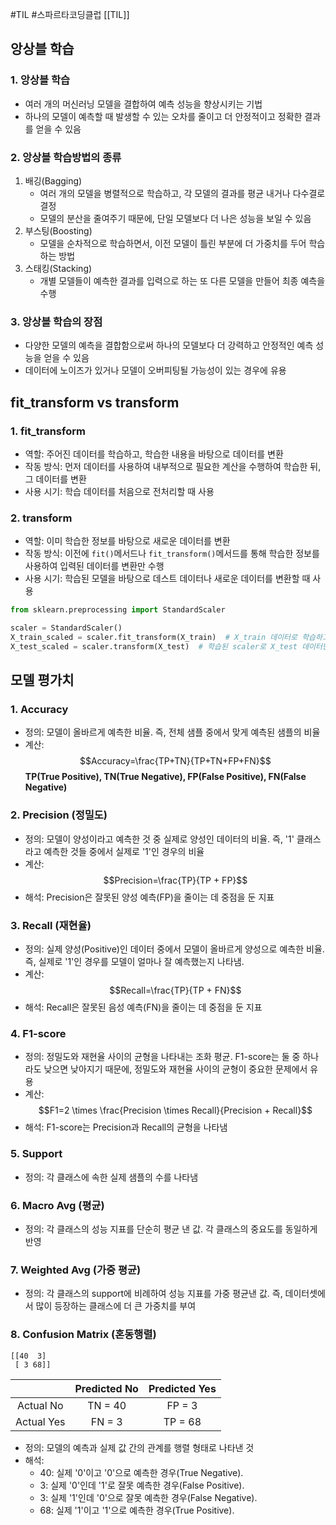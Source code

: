 #TIL #스파르타코딩클럽 [[TIL]]

## 앙상블 학습
### 1. 앙상블 학습
- 여러 개의 머신러닝 모델을 결합하여 예측 성능을 향상시키는 기법
- 하나의 모델이 예측할 때 발생할 수 있는 오차를 줄이고 더 안정적이고 정확한 결과를 얻을 수 있음


### 2. 앙상블 학습방법의 종류
1) 배깅(Bagging)
	- 여러 개의 모델을 병렬적으로 학습하고, 각 모델의 결과를 평균 내거나 다수결로 결정
	- 모델의 분산을 줄여주기 때문에, 단일 모델보다 더 나은 성능을 보일 수 있음
2) 부스팅(Boosting)
	- 모델을 순차적으로 학습하면서, 이전 모델이 틀린 부분에 더 가중치를 두어 학습하는 방법
3) 스태킹(Stacking)
	- 개별 모델들이 예측한 결과를 입력으로 하는 또 다른 모델을 만들어 최종 예측을 수행


### 3. 앙상블 학습의 장점
- 다양한 모델의 예측을 결합함으로써 하나의 모델보다 더 강력하고 안정적인 예측 성능을 얻을 수 있음
- 데이터에 노이즈가 있거나 모델이 오버피팅될 가능성이 있는 경우에 유용



## fit_transform vs transform
### 1. fit_transform
- 역할: 주어진 데이터를 학습하고, 학습한 내용을 바탕으로 데이터를 변환
- 작동 방식: 먼저 데이터를 사용하여 내부적으로 필요한 계산을 수행하여 학습한 뒤, 그 데이터를 변환
- 사용 시기: 학습 데이터를 처음으로 전처리할 때 사용


### 2. transform
- 역할: 이미 학습한 정보를 바탕으로 새로운 데이터를 변환
- 작동 방식: 이전에 `fit()`메서드나 `fit_transform()`메서드를 통해 학습한 정보를 사용하여 입력된 데이터를 변환만 수행
- 사용 시기: 학습된 모델을 바탕으로 데스트 데이터나 새로운 데이터를 변환할 때 사용

```python
from sklearn.preprocessing import StandardScaler

scaler = StandardScaler()
X_train_scaled = scaler.fit_transform(X_train)  # X_train 데이터로 학습하고 변환
X_test_scaled = scaler.transform(X_test)  # 학습된 scaler로 X_test 데이터만 변환
```



## 모델 평가치
### 1. Accuracy

- 정의: 모델이 올바르게 예측한 비율. 즉, 전체 샘플 중에서 맞게 예측된 샘플의 비율
- 계산: $$Accuracy=\frac{TP+TN}{TP+TN+FP+FN}$$ **TP(True Positive), TN(True Negative), FP(False Positive), FN(False Negative)**

### 2. Precision (정밀도)
- 정의: 모델이 양성이라고 예측한 것 중 실제로 양성인 데이터의 비율. 즉, '1' 클래스라고 예측한 것들 중에서 실제로 '1'인 경우의 비율
- 계산: $$Precision=\frac{TP}{TP + FP}​$$
- 해석: Precision은 잘못된 양성 예측(FP)을 줄이는 데 중점을 둔 지표

### 3. Recall (재현율)
- 정의: 실제 양성(Positive)인 데이터 중에서 모델이 올바르게 양성으로 예측한 비율. 즉, 실제로 '1'인 경우를 모델이 얼마나 잘 예측했는지 나타냄.
- 계산: $$Recall=\frac{TP}{TP + FN}$$
- 해석: Recall은 잘못된 음성 예측(FN)을 줄이는 데 중점을 둔 지표

### 4. F1-score
- 정의: 정밀도와 재현율 사이의 균형을 나타내는 조화 평균. F1-score는 둘 중 하나라도 낮으면 낮아지기 때문에, 정밀도와 재현율 사이의 균형이 중요한 문제에서 유용
- 계산: $$F1=2 \times \frac{Precision \times Recall}{Precision + Recall}$$
- 해석: F1-score는 Precision과 Recall의 균형을 나타냄

### 5. Support
- 정의: 각 클래스에 속한 실제 샘플의 수를 나타냄

### 6. Macro Avg (평균)

- 정의: 각 클래스의 성능 지표를 단순히 평균 낸 값. 각 클래스의 중요도를 동일하게 반영

### 7. Weighted Avg (가중 평균)
- 정의: 각 클래스의 support에 비례하여 성능 지표를 가중 평균낸 값. 즉, 데이터셋에서 많이 등장하는 클래스에 더 큰 가중치를 부여

### 8. Confusion Matrix (혼동행렬)
```
[[40  3]
 [ 3 68]]
```

|            | Predicted No | Predicted Yes |
| :--------: | :----------: | :-----------: |
| Actual No  |   TN = 40    |    FP = 3     |
| Actual Yes |    FN = 3    |    TP = 68    |

- 정의: 모델의 예측과 실제 값 간의 관계를 행렬 형태로 나타낸 것
- 해석:
    - 40: 실제 '0'이고 '0'으로 예측한 경우(True Negative).
    - 3: 실제 '0'인데 '1'로 잘못 예측한 경우(False Positive).
    - 3: 실제 '1'인데 '0'으로 잘못 예측한 경우(False Negative).
    - 68: 실제 '1'이고 '1'으로 예측한 경우(True Positive).

